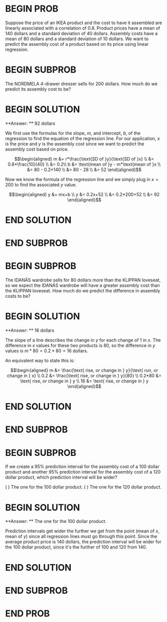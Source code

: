 # BEGIN PROB
Suppose the price of an IKEA product and the cost to have it assembled are linearly associated with a correlation of 0.8. Product prices have a mean of 140 dollars and a standard deviation of 40 dollars. Assembly costs have a mean of 80 dollars and a standard deviation of 10 dollars. We want to predict the assembly cost of a product based on its price using linear regression.

# BEGIN SUBPROB

The NORDMELA 4-drawer dresser sells for 200 dollars. How much do we predict its assembly cost to be?

# BEGIN SOLUTION

**Answer: ** 92 dollars

We first use the formulas for the slope, $m$, and intercept, $b$, of the regression to find the equation of the regression line. For our application, $x$ is the price and $y$ is the assembly cost since we want to predict the assembly cost based on price.

$$\begin{aligned} 
        m &= r*\frac{\text{SD of }y}{\text{SD of }x} \\
                     &= 0.8*\frac{10}{40} \\
                     &= 0.2\\
        b &= \text{mean of }y - m*\text{mean of }x  \\
                     &= 80 - 0.2*140 \\
                     &= 80 - 28 \\
                     &= 52
\end{aligned}$$

Now we know the formula of the regression line and we simply plug in $x=200$ to find the associated $y$ value.

$$\begin{aligned} 
        y &= mx+b \\
        y &= 0.2x+52 \\
         &= 0.2*200+52 \\
         &= 92
\end{aligned}$$


# END SOLUTION

# END SUBPROB

# BEGIN SUBPROB

The IDANÄS wardrobe sells for 80 dollars more than the KLIPPAN loveseat, so we expect the IDANÄS wardrobe will have a greater assembly cost than the KLIPPAN loveseat. How much do we predict the difference in assembly costs to be?

# BEGIN SOLUTION

**Answer: ** 16 dollars

The slope of a line describes the change in $y$ for each change of 1 in $x$. The difference in $x$ values for these two products is 80, so the difference in $y$ values is $m*80 = 0.2*80 = 16$ dollars.

An equivalent way to state this is:

$$\begin{aligned} 
        m &= \frac{\text{ rise, or change in } y}{\text{ run, or change in } x} \\
        0.2 &= \frac{\text{ rise, or change in } y}{80} \\
        0.2*80 &= \text{ rise, or change in } y \\
	16 &= \text{ rise, or change in } y 
\end{aligned}$$


# END SOLUTION

# END SUBPROB

# BEGIN SUBPROB

If we create a 95% prediction interval for the assembly cost of a 100 dollar product and another 95% prediction interval for the assembly cost of a 120 dollar product, which prediction interval will be wider?

( ) The one for the 100 dollar product.
( ) The one for the 120 dollar product.

# BEGIN SOLUTION

**Answer: ** The one for the 100 dollar product.

Prediction intervals get wider the further we get from the point $(\text{mean of } x, \text{mean of } y)$ since all regression lines must go through this point. Since the average product price is 140 dollars, the prediction interval will be wider for the 100 dollar product, since it's the further of 100 and 120 from 140.

# END SOLUTION

# END SUBPROB

# END PROB